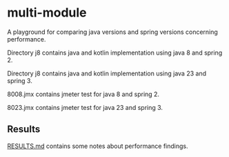 # multi-module

A playground for comparing java versions and spring versions concerning performance.

Directory j8 contains java and kotlin implementation using java 8 and spring 2.

Directory j8 contains java and kotlin implementation using java 23 and spring 3.

8008.jmx contains jmeter test for java 8 and spring 2.

8023.jmx contains jmeter test for java 23 and spring 3.

## Results

[RESULTS.md](RESULTS.md) contains some notes about performance findings. 


